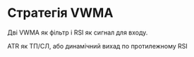 # Стратегія VWMA

Дві VWMA як фільтр і RSI як сигнал для входу.

ATR як ТП/СЛ, або динамічний вихад по протилежному RSI
